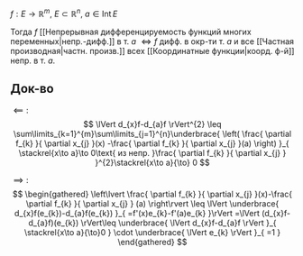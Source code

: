 $f:E\to \mathbb{R}^{m},\ E\subset \mathbb{R}^{n},\ a \in \mathrm{Int}\, E$

Тогда $f$ [[Непрерывная дифференцируемость функций многих переменных|непр.-дифф.]] в т. $a$ $\iff f$ дифф. в окр-ти т. $a$ и все [[Частная производная|частн. произв.]] всех [[Координатные функции|коорд. ф-й]] непр. в т. $a$.
## Док-во

$\impliedby:$
$$
\lVert d_{x}f-d_{a}f \rVert^{2} \leq \sum\limits_{k=1}^{m}\sum\limits_{j=1}^{n}\underbrace{ \left(  \frac{ \partial f_{k} }{ \partial x_{j} }(x) -\frac{ \partial f_{k} }{ \partial x_{j} }(a)  \right) }_{ \stackrel{x\to a}\to 0\text{ из непр. }\frac{ \partial f_{k} }{ \partial x_{j} }  }^{2}\stackrel{x\to a}{\to} 0
$$

$\implies:$
$$
\begin{gathered}
\left\lvert  \frac{ \partial f_{k} }{ \partial x_{j} }(x)-\frac{ \partial f_{k} }{ \partial x_{j} } (a)   \right\rvert \leq \lVert \underbrace{ d_{x}f(e_{k})-d_{a}f(e_{k})  }_{ =f'(x)e_{k}-f'(a)e_{k} }\rVert =\lVert (d_{x}f-d_{a}f)(e_{k}) \rVert\leq \underbrace{ \lVert d_{x}f-d_{a}f \rVert }_{ \stackrel{x\to a}{\to}0 } \cdot \underbrace{ \lVert e_{k} \rVert }_{ =1 } 
\end{gathered}
$$
